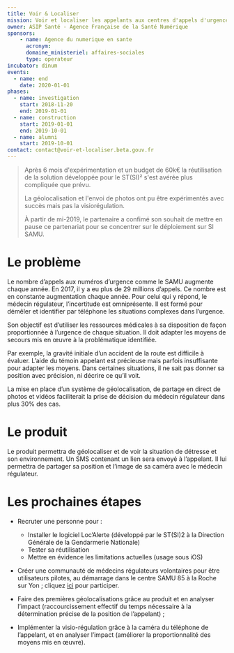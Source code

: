 ```yaml
---
title: Voir & Localiser
mission: Voir et localiser les appelants aux centres d'appels d'urgence
owner: ASIP Santé - Agence Française de la Santé Numérique
sponsors:
    - name: Agence du numerique en sante
      acronym: 
      domaine_ministeriel: affaires-sociales
      type: operateur
incubator: dinum
events:
  - name: end
    date: 2020-01-01
phases:
  - name: investigation
    start: 2018-11-20
    end: 2019-01-01
  - name: construction
    start: 2019-01-01
    end: 2019-10-01
  - name: alumni
    start: 2019-10-01
contact: contact@voir-et-localiser.beta.gouv.fr
---
```



> Après 6 mois d'expérimentation et un budget de 60k€ la réutilisation de la solution développée pour le ST(SI)² s'est avérée plus compliquée que prévu.
>
>La géolocalisation et l'envoi de photos ont pu être expérimentés avec succès mais pas la visiorégulation.
>
>À partir de mi-2019, le partenaire a confimé son souhait de mettre en pause ce partenariat pour se concentrer sur le déploiement sur SI SAMU.

# Le problème

Le nombre d’appels aux numéros d’urgence comme le SAMU augmente chaque année. En 2017, il y a eu plus de 29 millions d’appels. Ce nombre est en constante augmentation chaque année. Pour celui qui y répond, le médecin régulateur, l’incertitude est omniprésente. Il est formé pour démêler et identifier par téléphone les situations complexes dans l’urgence.

Son objectif est d’utiliser les ressources médicales à sa disposition de façon proportionnée à l’urgence de chaque situation. Il doit adapter les moyens de secours mis en œuvre à la problématique identifiée.

Par exemple, la gravité initiale d’un accident de la route est difficile à évaluer. L’aide du témoin appelant est précieuse mais parfois insuffisante pour adapter les moyens. Dans certaines situations, il ne sait pas donner sa position avec précision, ni décrire ce qu’il voit.

La mise en place d’un système de géolocalisation, de partage en direct de photos et vidéos faciliterait la prise de décision du médecin régulateur dans plus 30% des cas. 

# Le produit

Le produit permettra de géolocaliser et de voir la situation de détresse et son environnement. Un SMS contenant un lien sera envoyé à l’appelant. Il lui permettra de partager sa position et l’image de sa caméra avec le médecin régulateur.

# Les prochaines étapes

   - Recruter une personne pour :

        * Installer le logiciel Loc’Alerte (développé par le ST(SI)2 à la Direction Générale de la Gendarmerie Nationale)
        * Tester sa réutilisation
        * Mettre en évidence les limitations actuelles (usage sous iOS) 

   - Créer une communauté de médecins régulateurs volontaires  pour être utilisateurs pilotes, au démarrage dans le centre SAMU 85 à la Roche sur Yon ; cliquez [ici](http://eepurl.com/gaUcVn) pour participer. 

   - Faire des premières géolocalisations grâce au produit et en analyser l’impact (raccourcissement effectif du temps nécessaire à la détermination précise de la position de l’appelant) ;

   - Implémenter la visio-régulation grâce à la caméra du téléphone de l’appelant, et en analyser l’impact (améliorer la proportionnalité des moyens mis en œuvre).



